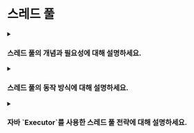 # 스레드 풀

<details>  
<summary><h3>스레드 풀의 개념과 필요성에 대해 설명하세요.</h3></summary>

- 스레드 풀은 일정 수의 스레드를 미리 생성해 두고 재사용하는 기법임
- 스레드를 사용할 때마다 새로 생성하는 것보다 스레드 풀의 미리 생성된 스레드를 재사용하는 것이 효율적임
- 스레드 풀을 사용하면 스레드 생성 비용을 줄일 수 있고, 전체 스레드 수를 제한하여 자원 낭비를 방지할 수 있음
</details>

<details>  
<summary><h3>스레드 풀의 동작 방식에 대해 설명하세요.</h3></summary>

1. 초기 작업 요청이 들어오면, 코어 풀 사이즈(Core Pool Size)만큼 스레드가 생성되어 즉시 작업 처리
2. 코어 스레드가 모두 바쁠 상태에서 추가 작업 요청이 들어오면, 해당 작업은 큐에 저장됨
3. 큐가 가득 차 있을 경우, 최대 풀 사이즈(Maximum Pool Size)까지 추가 스레드를 생성하여 작업 처리
4. 큐가 가득 차고 현재 스레드 수가 최대 풀 사이즈에 도달한 상황에서 추가 작업 요청이 들어오면, 예외(`RejectedExecutionException`)가 발생하며 요청 거절 
5. 일정 유휴 시간 동안 추가 작업이 없으면, 스레드가 정리되어 코어 풀 사이즈만큼만 유지됨
</details>

<details>  
<summary><h3>자바 `Executor`를 사용한 스레드 풀 전략에 대해 설명하세요.</h3></summary>

##### 단일 스레드 풀 전략
- `Executors.newSingleThreadExecutor()` 메서드로 생성할 수 있음
- 코어 스레드 1개만 사용함
- `LinkedBlockingQueue`를 사용하여 큐의 크기에 제한이 없음
- 주로 간단한 작업 처리나 테스트 용도로 사용됨 

##### 고정 스레드 풀 전략
- `Executors.newFixedThreadPool(nThreads)` 메서드로 생성할 수 있음
- 고정된 수(`nThread`개)의 코어 스레드를 생성하며, `nThread`개 이상으로는 추가 스레드를 생성하지 않음
- `LinkedBlockingQueue`를 사용하여 큐의 크기에 제한이 없음 
- 스레드 수가 고정되어 있어, CPU 및 메모리 리소스 사용량이 예측 가능하므로 안정적인 서비스 운영이 가능함
- 그러나 사용자 수가 점차 증가하거나, 갑자기 많은 작업이 몰리는 경우 서비스 응답 속도가 느려질 수 있음
- 즉, 서버의 자원은 충분하지만 작업 처리가 지연되어 사용자 응답 속도가 저하되는 문제가 발생할 수 있음

##### 캐시 스레드 풀 전략
- `Executors.newCachedThreadPool()` 메서드로 생성할 수 있음
- 코어 스레드가 0개이고, 추가 스레드 개수에는 제한이 없음
- 60초의 생존 주기를 가진 추가 스레드만 사용하며, 60초가 지나도록 유휴 상태이면 스레드는 제거됨
- 요청이 증가함에 따라 스레드 수도 빠르게 증가하고, 요청이 줄어들면 스레드 수도 함께 줄어듦
- 추가 스레드 수의 제한이 없으므로, CPU와 메모리 리소스가 허용하는 최대치까지 스레드가 생성될 수 있음
- `SynchronousQueue`를 사용해 큐에 작업을 저장하지 않고, 생산자 스레드가 소비자 스레드에게 작업을 직접 전달함
- 따라서 모든 요청을 대기 없이 처리할 수 있므으로 빠른 처리가 가능함
- 서버의 자원을 최대한 활용할 수 있지만, 무제한으로 스레드가 생성될 수 있기에 서버가 감당할 수 있는 임계점을 넘으면 시스템이 다운될 위험이 있음

##### 커스텀 스레드 풀 전략
- 상황에 따라 고정 스레드 풀 전략과 캐시 스레드 풀 전략의 장점을 결합한 커스텀 스레드 풀을 정의하여 사용할 수 있음
- 시스템이 감당할 수 없는 정도로 사용자 요청이 폭증할 경우, 최악의 상황인 시스템 다운을 방지하기 위해 처리 가능한 수준의 요청만 수락하고, 나머지 요청은 거절해야 함

> **Tip**  
> 스레드 풀 전략을 선택할 때, 미래를 예측한 과최적화보다는 현재 시스템 상황에 적합한 전략을 선택하는 것이 권장됨  
> 일반적으로 고정 스레드 풀 또는 캐시 스레드 풀 전략만으로도 충분히 안정적으로 시스템을 운영할 수 있음
</details>